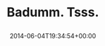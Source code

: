 ---
retweeted: false
source: <a href="http://twitter.com" rel="nofollow">Twitter Web Client</a>
entities:
  hashtags: []
  symbols: []
  user_mentions: []
  urls:
  - url: http://t.co/kxgR1aXHKW
    expanded_url: http://bit.ly/1mTuWeX
    display_url: bit.ly/1mTuWeX
    indices:
    - '14'
    - '36'
display_text_range:
- '0'
- '36'
favorite_count: '0'
id_str: '474273106257653760'
truncated: false
retweet_count: '0'
id: '474273106257653760'
possibly_sensitive: false
created_at: Wed Jun 04 19:34:54 +0000 2014
favorited: false
full_text: Badumm. Tsss.
lang: en
quote_url: http://bit.ly/1mTuWeX
tags:
- pesos/twitter
date: '2014-06-04T19:34:54+00:00'
src: https://twitter.com/bascht/status/474273106257653760
original_url: https://twitter.com/bascht/status/474273106257653760
type: twitter_tweet
text: Badumm. Tsss.
title: 'Badumm. Tsss.

  '

---